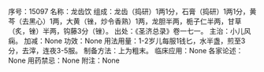 序号：15097
名称：龙齿饮
组成：龙齿（捣研）1两1分，石膏（捣研）1两1分，黄芩（去黑心）1两，大黄（锉，炒令香熟）1两，龙胆半两，栀子仁半两，甘草（炙，锉）半两，钩藤3分（锉）。
出处：《圣济总录》卷一七一。
主治：小儿风痫。
加减：None
功效：None
用法用量：1-2岁儿每服1钱匕，水半盏，煎至3分，去滓，连夜3-5服。
制备方法：上为粗末。
临床应用：None
各家论述：None
用药禁忌：None
附注：None
